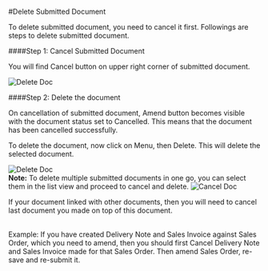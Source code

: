 <!-- add-breadcrumbs -->
#Delete Submitted Document

To delete submitted document, you need to cancel it first. Followings are steps to delete submitted document.

####Step 1: Cancel Submitted Document

You will find Cancel button on upper right corner of submitted document.

<img alt="Delete Doc" class="screenshot" src="{{docs_base_url}}/assets/img/articles/cancel-delete-submitted-doc-1.png">

####Step 2: Delete the document

On cancellation of submitted document, Amend button becomes visible with the document status set to Cancelled. This means that the document has been cancelled successfully.

To delete the document, now click on Menu, then Delete. This will delete the selected document.

<img alt="Delete Doc" class="screenshot" src="{{docs_base_url}}/assets/img/articles/cancel-delete-submitted-doc-2.png">

<div class="well"><b>Note:</b> To delete multiple submitted documents in one go, you can select them in the list view and proceed to cancel and delete.

<img alt="Cancel Doc" class="screenshot" src="{{docs_base_url}}/assets/img/articles/cancel-list-view.gif">


If your document linked with other documents, then you will need to cancel last document you made on top of this document. <br><br>
	
Example: If you have created Delivery Note and Sales Invoice against Sales Order, which you need to amend, then you should first Cancel Delivery Note and Sales Invoice made for that Sales Order. Then amend Sales Order, re-save and re-submit it.
</div>



<!-- markdown -->